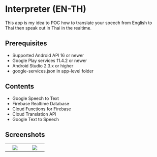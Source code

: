 # Interpreter (EN-TH)
This app is my idea to POC how to translate your speech from English to Thai then speak out in Thai in the realtime.

## Prerequisites
* Supported Android API 16 or newer
* Google Play services 11.4.2 or newer
* Android Studio 2.3.x or higher
* google-services.json in app-level folder

## Contents
* Google Speech to Text
* Firebase Realtime Database
* Cloud Functions for Firebase
* Cloud Translation API
* Google Text to Speech

## Screenshots
<table width="100%">
	<tr>
	  <th width="25%" align="center"><img src="https://user-images.githubusercontent.com/1763410/27629897-01769b5c-5c1e-11e7-94b2-8340d51b67fd.png"></th>
    <th width="25%" align="center"><img src="https://user-images.githubusercontent.com/1763410/27629964-3b85881c-5c1e-11e7-9c60-7a1a0c5db313.png"></th>
	</tr>
</table>
